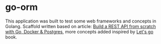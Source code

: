 # go-orm

This application was built to test some web frameworks and concepts in Golang. 
Scaffold written based on article: [Build a REST API from scratch with Go, Docker & Postgres](https://dev.to/divrhino/build-a-rest-api-from-scratch-with-go-and-docker-3o54), more concepts added inspired by [Let's go](https://lets-go.alexedwards.net/) book.
